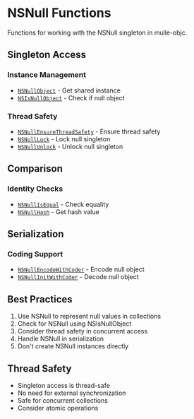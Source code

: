 # NSNull Functions

Functions for working with the NSNull singleton in mulle-objc.

## Singleton Access

### Instance Management
- [`NSNullObject`](https://www.perplexity.ai/search?q=Please+create+some+detailed+API+documentation+for+the+function+NSNullObject+of+the+MulleObjC+project+https://github.com/mulle-objc/MulleObjC.+You+will+find+source+code+probably+at+https://raw.githubusercontent.com/mulle-objc/MulleObjC/refs/heads/master/src/class/NSNull.m+and+the+header+at+https://raw.githubusercontent.com/mulle-objc/MulleObjC/refs/heads/master/src/class/NSNull.h+and+there+may+also+be+tests+for+it+in+the+test/+folder) - Get shared instance
- [`NSIsNullObject`](https://www.perplexity.ai/search?q=Please+create+some+detailed+API+documentation+for+the+function+NSIsNullObject+of+the+MulleObjC+project+https://github.com/mulle-objc/MulleObjC.+You+will+find+source+code+probably+at+https://raw.githubusercontent.com/mulle-objc/MulleObjC/refs/heads/master/src/class/NSNull.m+and+the+header+at+https://raw.githubusercontent.com/mulle-objc/MulleObjC/refs/heads/master/src/class/NSNull.h+and+there+may+also+be+tests+for+it+in+the+test/+folder) - Check if null object

### Thread Safety
- [`NSNullEnsureThreadSafety`](https://www.perplexity.ai/search?q=Please+create+some+detailed+API+documentation+for+the+function+NSNullEnsureThreadSafety+of+the+MulleObjC+project+https://github.com/mulle-objc/MulleObjC.+You+will+find+source+code+probably+at+https://raw.githubusercontent.com/mulle-objc/MulleObjC/refs/heads/master/src/class/NSNull.m+and+the+header+at+https://raw.githubusercontent.com/mulle-objc/MulleObjC/refs/heads/master/src/class/NSNull.h+and+there+may+also+be+tests+for+it+in+the+test/+folder) - Ensure thread safety
- [`NSNullLock`](https://www.perplexity.ai/search?q=Please+create+some+detailed+API+documentation+for+the+function+NSNullLock+of+the+MulleObjC+project+https://github.com/mulle-objc/MulleObjC.+You+will+find+source+code+probably+at+https://raw.githubusercontent.com/mulle-objc/MulleObjC/refs/heads/master/src/class/NSNull.m+and+the+header+at+https://raw.githubusercontent.com/mulle-objc/MulleObjC/refs/heads/master/src/class/NSNull.h+and+there+may+also+be+tests+for+it+in+the+test/+folder) - Lock null singleton
- [`NSNullUnlock`](https://www.perplexity.ai/search?q=Please+create+some+detailed+API+documentation+for+the+function+NSNullUnlock+of+the+MulleObjC+project+https://github.com/mulle-objc/MulleObjC.+You+will+find+source+code+probably+at+https://raw.githubusercontent.com/mulle-objc/MulleObjC/refs/heads/master/src/class/NSNull.m+and+the+header+at+https://raw.githubusercontent.com/mulle-objc/MulleObjC/refs/heads/master/src/class/NSNull.h+and+there+may+also+be+tests+for+it+in+the+test/+folder) - Unlock null singleton

## Comparison

### Identity Checks
- [`NSNullIsEqual`](https://www.perplexity.ai/search?q=Please+create+some+detailed+API+documentation+for+the+function+NSNullIsEqual+of+the+MulleObjC+project+https://github.com/mulle-objc/MulleObjC.+You+will+find+source+code+probably+at+https://raw.githubusercontent.com/mulle-objc/MulleObjC/refs/heads/master/src/class/NSNull.m+and+the+header+at+https://raw.githubusercontent.com/mulle-objc/MulleObjC/refs/heads/master/src/class/NSNull.h+and+there+may+also+be+tests+for+it+in+the+test/+folder) - Check equality
- [`NSNullHash`](https://www.perplexity.ai/search?q=Please+create+some+detailed+API+documentation+for+the+function+NSNullHash+of+the+MulleObjC+project+https://github.com/mulle-objc/MulleObjC.+You+will+find+source+code+probably+at+https://raw.githubusercontent.com/mulle-objc/MulleObjC/refs/heads/master/src/class/NSNull.m+and+the+header+at+https://raw.githubusercontent.com/mulle-objc/MulleObjC/refs/heads/master/src/class/NSNull.h+and+there+may+also+be+tests+for+it+in+the+test/+folder) - Get hash value

## Serialization

### Coding Support
- [`NSNullEncodeWithCoder`](https://www.perplexity.ai/search?q=Please+create+some+detailed+API+documentation+for+the+function+NSNullEncodeWithCoder+of+the+MulleObjC+project+https://github.com/mulle-objc/MulleObjC.+You+will+find+source+code+probably+at+https://raw.githubusercontent.com/mulle-objc/MulleObjC/refs/heads/master/src/class/NSNull.m+and+the+header+at+https://raw.githubusercontent.com/mulle-objc/MulleObjC/refs/heads/master/src/class/NSNull.h+and+there+may+also+be+tests+for+it+in+the+test/+folder) - Encode null object
- [`NSNullInitWithCoder`](https://www.perplexity.ai/search?q=Please+create+some+detailed+API+documentation+for+the+function+NSNullInitWithCoder+of+the+MulleObjC+project+https://github.com/mulle-objc/MulleObjC.+You+will+find+source+code+probably+at+https://raw.githubusercontent.com/mulle-objc/MulleObjC/refs/heads/master/src/class/NSNull.m+and+the+header+at+https://raw.githubusercontent.com/mulle-objc/MulleObjC/refs/heads/master/src/class/NSNull.h+and+there+may+also+be+tests+for+it+in+the+test/+folder) - Decode null object

## Best Practices

1. Use NSNull to represent null values in collections
2. Check for NSNull using NSIsNullObject
3. Consider thread safety in concurrent access
4. Handle NSNull in serialization
5. Don't create NSNull instances directly

## Thread Safety

- Singleton access is thread-safe
- No need for external synchronization
- Safe for concurrent collections
- Consider atomic operations
